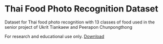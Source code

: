 # Thai Food Photo Recognition Dataset
Dataset for Thai food photo recognition with 13 classes of food used in the senior project of Ukrit Tiankaew and Peerapon Chunpongthong

For research and educational use only. [Download](https://drive.google.com/file/d/131Yra4eNift6wni3RbxCqhNg9SP_kS95/view?usp=sharing)
